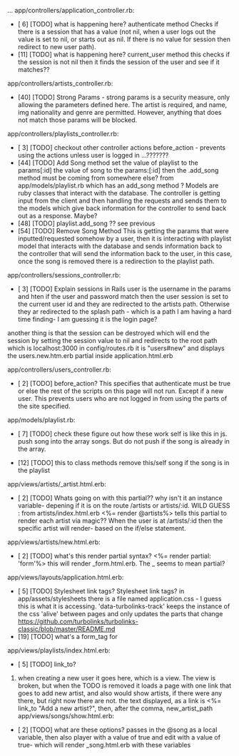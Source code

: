 ...
app/controllers/application_controller.rb:
  * [ 6] [TODO] what is happening here? authenticate method
  Checks if there is a session that has a value (not nil, when a user logs out the value is set to nil, or starts out as nil.  If there is no value for session then redirect to new user path).
  * [11] [TODO] what is happening here? current_user method
  this checks if the session is not nil then it finds the session of the user and see if it matches??

app/controllers/artists_controller.rb:
  * [40] [TODO] Strong Params - strong params is a security measure, only allowing the parameters defined here. The artist is required, and name, img nationality and genre are permitted. However, anything that does not match those params will be blocked.

app/controllers/playlists_controller.rb:
  * [ 3] [TODO] checkout other controller actions
  before_action - prevents using the actions unless user is logged in ...???????
  * [44] [TODO] Add Song method
  set the value of playlist to the params[:id]
  the value of song to the params:[:id]
  then the .add_song method must be coming from somewhere else? from app/models/playlist.rb which has an add_song method ? Models are ruby classes that interact with the database. The controller is getting input from the client and then handling the requests and sends them to the models which give back information for the controller to send back out as a response. Maybe?
  * [48] [TODO] playlist.add_song ??
  see previous
  * [54] [TODO] Remove Song Method
  This is getting the params that were inputted/requested somehow by a user, then it is interacting with playlist model that interacts with the database and sends information back to the controller that will send the information back to the user, in this case, once the song is removed there is a redirection to the playlist path.


app/controllers/sessions_controller.rb:
  * [ 3] [TODO] Explain sessions in Rails
  user is the username in the params  and hten if the user and password match then the user session is set to the current user id and they are redirected to the artists path.
  Otherwise they ar redirected to the splash path - which is a path I am having a hard time finding- I am guessing it is the login page?

  another thing is that the session can be destroyed which will end the session by setting the session value to nil and redirects to the root path which is localhost:3000 in config/routes.rb it is "users#new"  and displays the users.new.htm.erb partial inside application.html.erb

app/controllers/users_controller.rb:
  * [ 2] [TODO] before_action?
  This specifies that authenticate must be true or else the rest of the scripts on this page will not run. Except if a new user. This prevents users who are not logged in from using the parts of the site specified.

app/models/playlist.rb:
  * [ 7] [TODO] check these figure out how these work
    self is like this in js. push song into the array songs. But do not push if the song is already in the array.

  * [12] [TODO] this to class methods
   remove this/self song if the song is in the playlist

app/views/artists/_artist.html.erb:
  * [ 2] [TODO] Whats going on with this partial?? why isn't it an instance variable- depening if it is on the route /artists or artists/:id. WILD GUESS : from artists/index.html.erb  <%= render @artists%> tells this partial to render each artist via magic?? When the user is at /artists/:id then the specific artist will render- based on the if/else statement.

app/views/artists/new.html.erb:
  * [ 2] [TODO] what's this render partial syntax?   <%= render partial: 'form'%> this will render _form.html.erb. The _ seems to mean partial?

app/views/layouts/application.html.erb:
  * [ 5] [TODO] Stylesheet link tags?
  Stylesheet link tags? in app/assets/stylesheets there is a file named application.css - I guess this is what it is accessing. 'data-turbolinks-track' keeps the instance of the css 'alive' between pages and only updates the parts that change
  https://github.com/turbolinks/turbolinks-classic/blob/master/README.md
  * [19] [TODO] what's a form_tag for

app/views/playlists/index.html.erb:
  * [ 5] [TODO] link_to?
  1. when creating a new user it goes here, which is a view. The view is broken, but when the TODO is removed it loads a page with one link that goes to add new artist, and also would show artists, if there were any there, but right now there are not.
  the text displayed, as a link is
  <%= link_to "Add a new artist?",
  then, after the comma, new_artist_path
app/views/songs/show.html.erb:
  * [ 2] [TODO] what are these options?
   passes in the @song as a local variable, then also player with a value of true and edit with a value of true- which will render _song.html.erb with these variables
